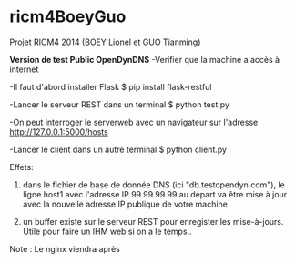 ricm4BoeyGuo
============

Projet RICM4 2014 (BOEY Lionel et GUO Tianming)



****Version de test Public OpenDynDNS****
-Verifier que la machine a accès à internet

-Il faut d'abord installer Flask 
      $ pip install flask-restful
      
-Lancer le serveur REST dans un terminal
      $ python test.py 
      
-On peut interroger le serverweb avec un navigateur sur l'adresse http://127.0.0.1:5000/hosts
      
-Lancer le client dans un autre terminal
      $ python client.py
      
       
      
      
Effets: 
  1) dans le fichier de base de donnée DNS (ici "db.testopendyn.com"), le ligne host1 avec l'adresse IP 99.99.99.99 au départ va être mise à jour avec la nouvelle adresse IP publique de votre machine
  
  2) un buffer existe sur le serveur REST pour enregister les mise-à-jours. Utile pour faire un IHM web si on a le temps..
  
  
  
Note : Le nginx viendra après

